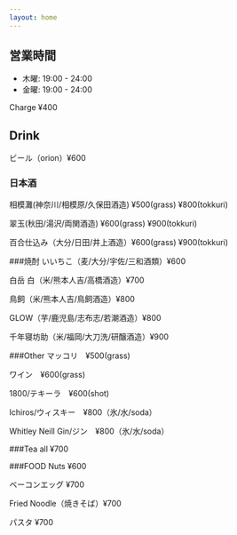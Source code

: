 ```yaml
---
layout: home
---
```


## 営業時間
- 木曜: 19:00 - 24:00
- 金曜: 19:00 - 24:00

Charge ¥400

## Drink
ビール（orion）¥600

### 日本酒
相模灘(神奈川/相模原/久保田酒造) ¥500(grass) ¥800(tokkuri)

翠玉(秋田/湯沢/両関酒造) ¥600(grass) ¥900(tokkuri)

百合仕込み（大分/日田/井上酒造）¥600(grass) ¥900(tokkuri)

###焼酎
いいちこ（麦/大分/宇佐/三和酒類）¥600

白岳 白（米/熊本人吉/高橋酒造）¥700

鳥飼（米/熊本人吉/鳥飼酒造）¥800

GLOW（芋/鹿児島/志布志/若潮酒造）¥800

千年寝坊助（米/福岡/大刀洗/研醸酒造）¥900

###Other
マッコリ　¥500(grass)

ワイン　¥600(grass)

1800/テキーラ　¥600(shot)

Ichiros/ウィスキー　¥800（氷/水/soda）

Whitley Neill Gin/ジン　¥800（氷/水/soda）

###Tea
all ¥700

###FOOD
Nuts ¥600

ベーコンエッグ ¥700

Fried Noodle（焼きそば）¥700

パスタ ¥700
